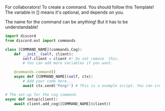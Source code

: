 For collaborators! To create a command. You should follow this Template! The variable in [] means it's optional, and depends on you.

The name for the command can be anything! But it has to be understandable!

```python
import discord
from discord.ext import commands

class [COMMAND_NAME](commands.Cog):
    def __init__(self, client):
        self.client = client #! Do not remove  this.
        # You can add more variables if you want. 

    @commands.command()
    async def [COMMAND_NAME](self, ctx):
        # Add your code here...
        await ctx.send('Pong!') # This is a example script. You can create your own if you want.

# The set-up for the cog command.
async def setup(client):
    await client.add_cog([COMMAND_NAME](client))
```
